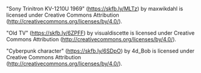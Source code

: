 "Sony Trinitron KV-1210U 1969" (https://skfb.ly/MLTz) by maxwikdahl is licensed under Creative Commons Attribution (http://creativecommons.org/licenses/by/4.0/).

"Old TV" (https://skfb.ly/6ZPFF) by visualdiscette is licensed under Creative Commons Attribution (http://creativecommons.org/licenses/by/4.0/).

"Cyberpunk character" (https://skfb.ly/6SDpO) by 4d_Bob is licensed under Creative Commons Attribution (http://creativecommons.org/licenses/by/4.0/).